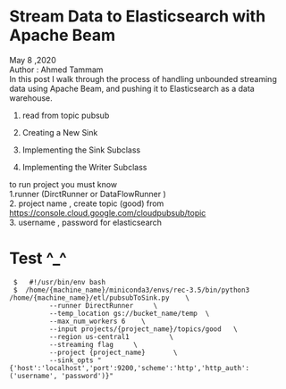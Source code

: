 # Stream Data to Elasticsearch with Apache Beam
May 8 ,2020    
Author : Ahmed Tammam     
In this post I walk through the process of handling unbounded streaming data using Apache Beam, and pushing it to Elasticsearch  as a data warehouse.

1. read from topic pubsub
  
2. Creating a New Sink
3. Implementing the Sink Subclass
4. Implementing the Writer Subclass

 to run project you must know                   
   1.runner (DirctRunner or DataFlowRunner )   
   2. project name , create topic (good) from https://console.cloud.google.com/cloudpubsub/topic    
   3. username , password for elasticsearch
   
# Test ^_^  
     $   #!/usr/bin/env bash     
     $  /home/{machine_name}/miniconda3/envs/rec-3.5/bin/python3  /home/{machine_name}/etl/pubsubToSink.py    \
              --runner DirectRunner     \
              --temp_location gs://bucket_name/temp  \
              --max_num_workers 6    \
              --input projects/{project_name}/topics/good   \
              --region us-central1          \
              --streaming flag     \
              --project {project_name}       \
              --sink_opts "{'host':'localhost','port':9200,'scheme':'http','http_auth':('username', 'password')}"
  
